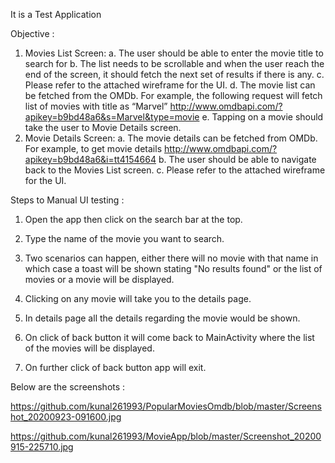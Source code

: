 It is a Test Application

Objective :

1. Movies List Screen:
   a. The user should be able to enter the movie title to search for
   b. The list needs to be scrollable and when the user reach the end of the screen, it should
      fetch the next set of results if there is any.
   c. Please refer to the attached wireframe for the UI.
   d. The movie list can be fetched from the OMDb. For example, the following request will
      fetch list of movies with title as “Marvel”
      http://www.omdbapi.com/?apikey=b9bd48a6&s=Marvel&type=movie
   e. Tapping on a movie should take the user to Movie Details screen.
2. Movie Details Screen:
   a. The movie details can be fetched from OMDb. For example, to get movie details
   http://www.omdbapi.com/?apikey=b9bd48a6&i=tt4154664
   b. The user should be able to navigate back to the Movies List screen.
   c. Please refer to the attached wireframe for the UI.
   
Steps to Manual UI testing :

1. Open the app then click on the search bar at the top.

2. Type the name of the movie you want to search.

3. Two scenarios can happen, either there will no movie with that name in which case a toast will be shown stating "No results found" or the list of movies or a movie will be displayed.

4. Clicking on any movie will take you to the details page.

5. In details page all the details regarding the movie would be shown.

6. On click of back button it will come back to MainActivity where the list of the movies will be displayed.

7. On further click of back button app will exit.


Below are the screenshots :

https://github.com/kunal261993/PopularMoviesOmdb/blob/master/Screenshot_20200923-091600.jpg

https://github.com/kunal261993/MovieApp/blob/master/Screenshot_20200915-225710.jpg


